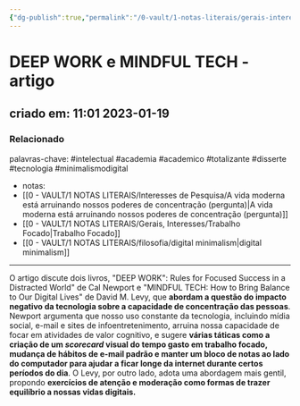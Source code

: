 ```yaml
---
{"dg-publish":true,"permalink":"/0-vault/1-notas-literais/gerais-interesses/deep-work-e-mindful-tech-artigo/","tags":["intelectual","academia","academico","totalizante","disserte","tecnologia","minimalismodigital"],"dgHomeLink":true,"dgShowLocalGraph":true,"dgShowFileTree":true,"dgEnableSearch":true,"noteIcon":""}
---
```


# DEEP WORK e MINDFUL TECH - artigo
## criado em: 11:01 2023-01-19

### Relacionado
palavras-chave: #intelectual #academia #academico #totalizante #disserte #tecnologia #minimalismodigital 
- notas: 
- [[0 - VAULT/1 NOTAS LITERAIS/Interesses de Pesquisa/A vida moderna está arruinando nossos poderes de concentração (pergunta)\|A vida moderna está arruinando nossos poderes de concentração (pergunta)]]
- [[0 - VAULT/1 NOTAS LITERAIS/Gerais, Interesses/Trabalho Focado\|Trabalho Focado]]  
- [[0 - VAULT/1 NOTAS LITERAIS/filosofia/digital minimalism\|digital minimalism]]
---
O artigo discute dois livros, "DEEP WORK": Rules for Focused Success in a Distracted World" de Cal Newport e "MINDFUL TECH: How to Bring Balance to Our Digital Lives" de David M. Levy, que **abordam a questão do impacto negativo da tecnologia sobre a capacidade de concentração das pessoas**. Newport argumenta que nosso uso constante da tecnologia, incluindo mídia social, e-mail e sites de infoentretenimento, arruina nossa capacidade de focar em atividades de valor cognitivo, e sugere **várias táticas como a criação de um *scorecard* visual do tempo gasto em trabalho focado, mudança de hábitos de e-mail padrão e manter um bloco de notas ao lado do computador para ajudar a ficar longe da internet durante certos períodos do dia**. O Levy, por outro lado, adota uma abordagem mais gentil, propondo **exercícios de atenção e moderação como formas de trazer equilíbrio a nossas vidas digitais.**

